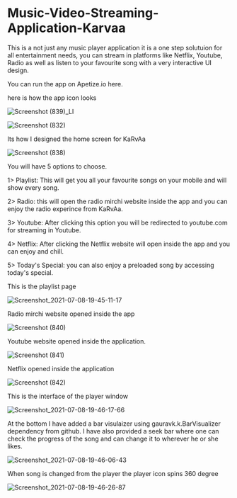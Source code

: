 # Music-Video-Streaming-Application-Karvaa
This is a not just any music player application it is a one step solutuion for all entertainment needs, you can stream in platforms like Netflix, Youtube, Radio as well as listen to your favourite song with a very interactive UI design.

You can run the app on Apetize.io here.


here is how the app icon looks


![Screenshot (839)_LI](https://user-images.githubusercontent.com/70273329/124924607-4157a800-e019-11eb-9841-9356ca9b4252.jpg)

![Screenshot (832)](https://user-images.githubusercontent.com/70273329/124922238-ed4bc400-e016-11eb-87e5-b8fdf7eb1f14.png)


Its how I designed the home screen for KaRvAa

![Screenshot (838)](https://user-images.githubusercontent.com/70273329/124924956-9a274080-e019-11eb-8846-39498bd4a269.png)


You will have 5 options to choose.

1> Playlist: This will get you all your favourite songs on your mobile and will show every song.

2> Radio: this will open the radio mirchi website inside the app and you can enjoy the radio experince from KaRvAa.

3> Youtube: After clicking this option you will be redirected to youtube.com for streaming in Youtube.

4> Netflix: After clicking the Netflix website will open inside the app and you can enjoy and chill.

5> Today's Special: you can also enjoy a preloaded song by accessing today's special.

This is the playlist page


![Screenshot_2021-07-08-19-45-11-17](https://user-images.githubusercontent.com/70273329/124938454-ebd5c800-e025-11eb-918d-829d515f8597.png)

Radio mirchi website opened inside the app 


![Screenshot (840)](https://user-images.githubusercontent.com/70273329/124926550-49b0e280-e01b-11eb-939a-1f37d53e7a31.png)

Youtube website opened inside the application.

![Screenshot (841)](https://user-images.githubusercontent.com/70273329/124940804-ea0d0400-e027-11eb-8900-5e26f5e157e2.png)

Netflix opened inside the application


![Screenshot (842)](https://user-images.githubusercontent.com/70273329/124939479-c3020280-e026-11eb-9c4b-8b01155a9777.png)

This is the interface of the player window


![Screenshot_2021-07-08-19-46-17-66](https://user-images.githubusercontent.com/70273329/124938431-e8424100-e025-11eb-8fa6-816a920d525b.png)

At the bottom I have added a bar visulaizer using gauravk.k.BarVisualizer dependency from github.
I have also provided a seek bar where one can check the progress of the song and can change it to wherever he or she likes.


![Screenshot_2021-07-08-19-46-06-43](https://user-images.githubusercontent.com/70273329/124938441-e9736e00-e025-11eb-8209-d0211a25d488.png)

When song is changed from the player the player icon spins 360 degree



![Screenshot_2021-07-08-19-46-26-87](https://user-images.githubusercontent.com/70273329/124938425-e6787d80-e025-11eb-9a26-dfd693d42968.png)



